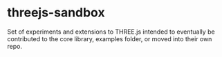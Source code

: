 # threejs-sandbox

Set of experiments and extensions to THREE.js intended to eventually be contributed to the core library, examples folder, or moved into their own repo.
